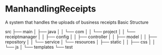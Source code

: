 # ManhandlingReceipts
A system that handles the uploads of business receipts 
Basic Structure

src
├── main
│   ├── java
│   │   └── com
│   │       └── project
│   │           └── receiptmanager
│   │               ├── config
│   │               ├── controller
│   │               ├── model
│   │               ├── repository
│   │               └── service
│   └── resources
│       ├── static
│       │   ├── css
│       │   └── js
│       └── templates
└── test

